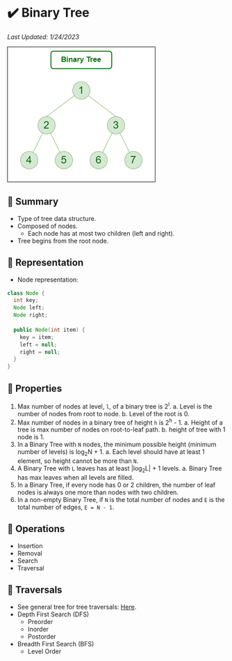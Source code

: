 # :heavy_check_mark: Binary Tree
*Last Updated: 1/24/2023*

![Image of a Binary Tree](../../../images/data-structures/non-linear/tree/binary-tree.png)

## :round_pushpin: Summary
- Type of tree data structure.
- Composed of nodes.
  - Each node has at most two children (left and right).
- Tree begins from the root node.

## :round_pushpin: Representation
- Node representation:
```java
class Node {
  int key;
  Node left;
  Node right;

  public Node(int item) {
    key = item;
    left = null;
    right = null;
  }
}
```
## :round_pushpin: Properties
1. Max number of nodes at level, `l`, of a binary tree is 2<sup>l</sup>.
  a. Level is the number of nodes from root to node.
  b. Level of the root is 0.
2. Max number of nodes in a binary tree of height `h` is 2<sup>h</sup> - 1.
  a. Height of a tree is max number of nodes on root-to-leaf path.
  b. height of tree with 1 node is 1.
3. In a Binary Tree with `N` nodes, the minimum possible height (minimum number of levels) is log<sub>2</sub>N + 1.
  a. Each level should have at least 1 element, so height cannot be more than `N`.
4. A Binary Tree with `L` leaves has at least |log<sub>2</sub>L| + 1 levels.
  a. Binary Tree has max leaves when all levels are filled.
5. In a Binary Tree, if every node has 0 or 2 children, the number of leaf nodes is always one more than nodes with two children.
6. In a non-empty Binary Tree, if `N` is the total number of nodes and `E` is the total number of edges, `E = N - 1`.

## :round_pushpin: Operations
- Insertion
- Removal
- Search
- Traversal

## :round_pushpin: Traversals
- See general tree for tree traversals: [Here](tree.md).
- Depth First Search (DFS)
  - Preorder
  - Inorder
  - Postorder
- Breadth First Search (BFS)
  - Level Order
